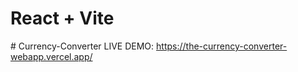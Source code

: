 # React + Vite

#   C u r r e n c y - C o n v e r t e r 
 
LIVE DEMO: https://the-currency-converter-webapp.vercel.app/ 
